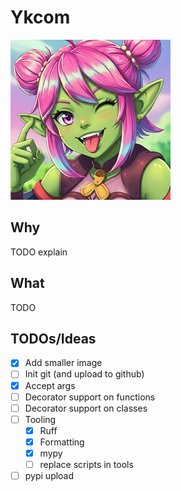 # Ykcom

![Ykcom](ykcom.jpg)

## Why
TODO explain

## What
TODO

## TODOs/Ideas
* [X] Add smaller image
* [ ] Init git (and upload to github)
* [X] Accept args
* [ ] Decorator support on functions
* [ ] Decorator support on classes
* [ ] Tooling
  * [X] Ruff
  * [X] Formatting
  * [X] mypy
  * [ ] replace scripts in tools
* [ ] pypi upload
